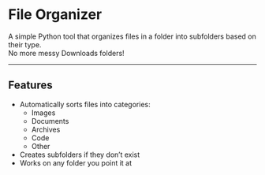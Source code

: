 # File Organizer

A simple Python tool that organizes files in a folder into subfolders based on their type.  
No more messy Downloads folders!

---

## Features
- Automatically sorts files into categories:
  - Images
  - Documents
  - Archives
  - Code
  - Other
- Creates subfolders if they don’t exist
- Works on any folder you point it at

